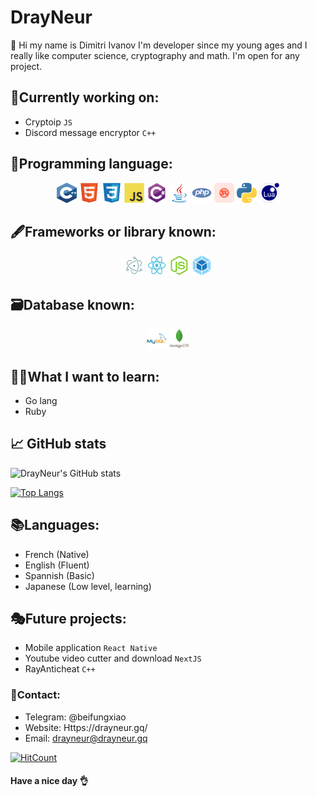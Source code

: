 # DrayNeur
👋 Hi my name is Dimitri Ivanov I'm developer since my young ages and I really like computer science, cryptography and math. I'm open for any project.

## 🎈Currently working on:
- Cryptoip `JS`
- Discord message encryptor `C++`

## 🥇Programming language:

<p align="center">
<img src="c.svg" width="32" height="32" alt="C++"/>
<img src="html5.svg" width="32" height="32" alt="HTML"/>
<img src="css3.svg" width="32" height="32" alt="CSS" />
<img src="javascript.svg" width="32" height="32" alt="Javascript" />
<img src="csharp.svg" width="32" height="32" alt="C#" />
<img src="java.svg" width="32" height="32" alt="Java" />
<img src="php.svg" width="32" height="32" alt="PHP" />
<img src="rust.svg" width="32" height="32" alt="Rust" />
<img src="python.svg" width="32" height="32" alt="Python" />
<img src="lua.svg" width="32" height="32" alt="Lua" />

</p>

## 🖋️Frameworks or library known:

<p align="center">
<img src="electron.svg" width="32" height="32" alt="Electron"/>
<img src="react.svg" width="32" height="32" alt="React"/>
<img src="node-js.svg" width="32" height="32" alt="NodeJS" />
<img src="webpack.svg" width="32" height="32" alt="Webpack" />

</p>

## 🗃️Database known:

<p align="center">
<img src="mysql.svg" width="32" height="32" alt="MySQL"/>
<img src="mongodb.svg" width="32" height="32" alt="MongoDB"/>

</p>

## 👨‍🎓What I want to learn:
- Go lang
- Ruby

## 📈 GitHub stats

![DrayNeur's GitHub stats](https://github-readme-stats.vercel.app/api?username=DrayNeur&show_icons=true&theme=tokyonight)

[![Top Langs](https://github-readme-stats.vercel.app/api/top-langs/?username=DrayNeur&layout=compact&theme=tokyonight)](https://github.com/DrayNeur)

## 📚Languages:
- French (Native)
- English (Fluent)
- Spannish (Basic)
- Japanese (Low level, learning)

## 🎭Future projects:
- Mobile application `React Native`
- Youtube video cutter and download `NextJS`
- RayAnticheat `C++`

### 🧾Contact:
- Telegram: @beifungxiao
- Website: Https://drayneur.gq/
- Email: drayneur@drayneur.gq

[![HitCount](http://hits.dwyl.com/DrayNeur/DrayNeur.svg?style=flat-square)](http://hits.dwyl.com/DrayNeur/DrayNeur)

#### Have a nice day 👌

